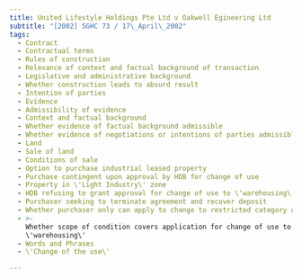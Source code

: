 ```yaml
---
title: United Lifestyle Holdings Pte Ltd v Oakwell Egineering Ltd
subtitle: "[2002] SGHC 73 / 17\_April\_2002"
tags:
  - Contract
  - Contractual terms
  - Rules of construction
  - Relevance of context and factual background of transaction
  - Legislative and administrative background
  - Whether construction leads to absurd result
  - Intention of parties
  - Evidence
  - Admissibility of evidence
  - Context and factual background
  - Whether evidence of factual background admissible
  - Whether evidence of negotiations or intentions of parties admissible
  - Land
  - Sale of land
  - Conditions of sale
  - Option to purchase industrial leased property
  - Purchase contingent upon approval by HDB for change of use
  - Property in \'Light Industry\' zone
  - HDB refusing to grant approval for change of use to \'warehousing\'
  - Purchaser seeking to terminate agreement and recover deposit
  - Whether purchaser only can apply to change to restricted category of uses
  - >-
    Whether scope of condition covers application for change of use to
    \'warehousing\'
  - Words and Phrases
  - \'Change of the use\'

---
```



